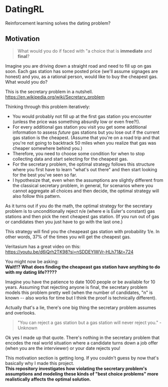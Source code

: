 # DatingRL
Reinforcement learning solves the dating problem?

## Motivation

> What would you do if faced with "a choice that is **immediate** and **final**?

Imagine you are driving down a straight road and need to fill up on gas soon. Each gas station has some posted price (we'll assume signages are honest) and you, as a rational person, would like to buy the cheapest gas. What would you do?

This is the secretary problem in a nutshell.  
https://en.wikipedia.org/wiki/Secretary_problem

Thinking through this problem iteratively:

* You would probably not fill up at the first gas station you encounter (unless the price was something absurdly low or even free?!).
* For every additional gas station you visit you get some additional information to assess _future_ gas stations but you lose out if the current gas station is the cheapest. (Assume that you're on a road trip and that you're not going to backtrack 50 miles when you realize that gas was cheaper somewhere behind you.)
* Therefore, you need to choose some condition for when to stop collecting data and start selecting for the cheapest gas.
* For the secretary problem, the optimal strategy follows this structure where you first have to learn "what's out there" and then start looking for the best you've seen so far.
* I hypothesize that, even when the assumptions are slightly different from the classical secretary problem, in general, for scenarios where you cannot aggregate all choices and then decide, the optimal strategy will also follow this pattern.

As it turns out if you do the math, the optimal strategy for the secretary problem is to unconditionally reject n/e (where e is Euler's constant) gas stations and then pick the next cheapest gas station. (If you run out of gas or candidates then you just have to go with the last one.)

This strategy will find you the cheapeast gas station with probability 1/e. In other words, 37% of the times you will get the cheapest gas.

Veritasium has a great video on this:  
https://youtu.be/d6iQrh2TK98?si=nSDDEYlWVr-HLh71&t=724

You might now be asking:  
**Wait!!? What does finding the cheapeast gas station have anything to do with my dating life?????**

Imagine you have the patience to date 1000 people or be available for 10 years. Assuming that rejecting anyone is final, the secretary problem models this problem pretty well (when the number of candidates, "n" is known -- also works for time but I think the proof is technically different).

Actually that's a lie, there's one big thing the secretary problem assumes and overlooks.

> "You can reject a gas station but a gas station will never reject you." - Unknown

Ok yes I made up that quote. There's nothing in the secretary problem that encodes the real world situation where a candidate turns down a job offer (when you are the interviewer) or your date rejects you!

This motivation section is getting long. If you couldn't guess by now that's basically why I made this project.  
**This repository investigates how violating the secretary problem's assumptions and modeling these kinds of "best choice problems" more realistically affects the optimal solution.**
